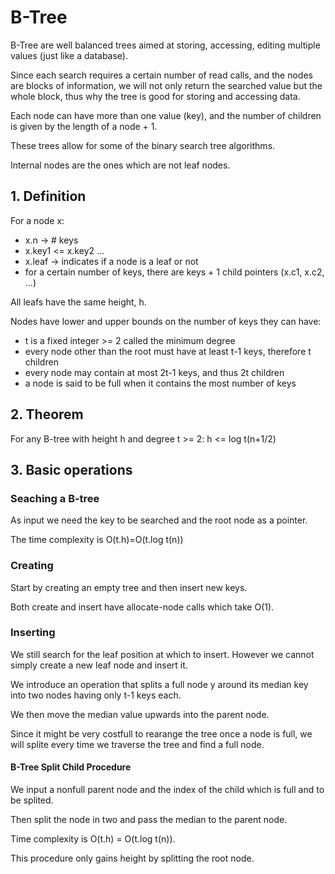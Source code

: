 # B-Tree

B-Tree are well balanced trees aimed at storing, accessing, editing multiple values (just like a database).

Since each search requires a certain number of read calls, and the nodes are blocks of information, we will not only return the searched value but the whole block, thus why the tree is good for storing and accessing data. 

Each node can have more than one value (key), and the number of children is given by the length of a node + 1.

These trees allow for some of the binary search tree algorithms.

Internal nodes are the ones which are not leaf nodes.

## 1. Definition

For a node x:
- x.n -> # keys
- x.key1 <= x.key2 ...
- x.leaf -> indicates if a node is a leaf or not
- for a certain number of keys, there are keys + 1 child pointers (x.c1, x.c2, ...)

All leafs have the same height, h.

Nodes have lower and upper bounds on the number of keys they can have:
- t is a fixed integer >= 2 called the minimum degree
- every node other than the root must have at least t-1 keys, therefore t children
- every node may contain at most 2t-1 keys, and thus 2t children
- a node is said to be full when it contains the most number of keys

## 2. Theorem

For any B-tree with height h and degree t >= 2:
h <= log t(n+1/2)

## 3. Basic operations

### Seaching a B-tree

As input we need the key to be searched and the root node as a pointer.

The time complexity is O(t.h)=O(t.log t(n))

### Creating

Start by creating an empty tree and then insert new keys.

Both create and insert have allocate-node calls which take O(1).

### Inserting

We still search for the leaf position at which to insert. However we cannot simply create a new leaf node and insert it.

We introduce an operation that splits a full node y around its median key into two nodes having only t-1 keys each.

We then move the median value upwards into the parent node.

Since it might be very costfull to rearange the tree once a node is full, we will splite every time we traverse the tree and find a full node.

#### B-Tree Split Child Procedure

We input  a nonfull parent node and the index of the child which is full and to be splited.

Then split the node in two and pass the median to the parent node.

Time complexity is O(t.h) = O(t.log t(n)).

This procedure only gains height by splitting the root node.

